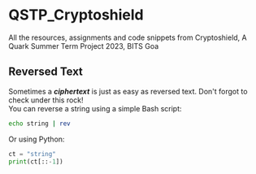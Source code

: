 # QSTP_Cryptoshield
All the resources, assignments and code snippets from Cryptoshield, A Quark Summer Term Project 2023, BITS Goa


## Reversed Text
Sometimes a ***ciphertext*** is just as easy as reversed text. Don't forgot to check under this rock!  
You can reverse a string using a simple Bash script:
```bash
echo string | rev
```
Or using Python:
```python
ct = "string"
print(ct[::-1])
```